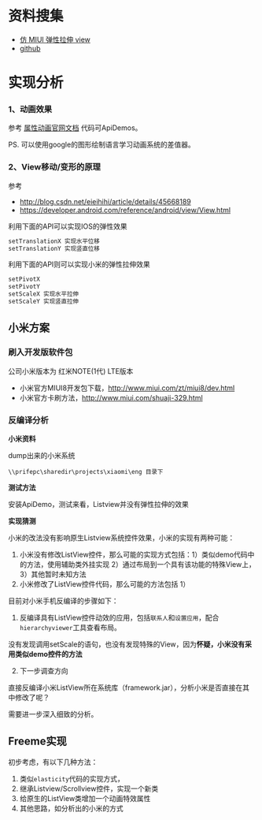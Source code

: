 # 资料搜集

- [仿 MIUI 弹性拉伸 view](http://blog.csdn.net/wxy318/article/details/53246322)
- [github](https://github.com/prife/elasticity)

# 实现分析

### 1、动画效果

参考 [属性动画官网文档](https://developer.android.com/guide/topics/graphics/prop-animation.html#listeners)
代码可ApiDemos。

PS. 可以使用google的图形绘制语言学习动画系统的差值器。

### 2、View移动/变形的原理

参考
- http://blog.csdn.net/eieihihi/article/details/45668189
- https://developer.android.com/reference/android/view/View.html


利用下面的API可以实现IOS的弹性效果
```java
setTranslationX 实现水平位移
setTranslationY 实现竖直位移
```

利用下面的API则可以实现小米的弹性拉伸效果
```java
setPivotX
setPivotY
setScaleX 实现水平拉伸
setScaleY 实现竖直拉伸
```

## 小米方案

### 刷入开发版软件包

公司小米版本为 红米NOTE(1代) LTE版本
- 小米官方MIUI8开发包下载，http://www.miui.com/zt/miui8/dev.html
- 小米官方卡刷方法，http://www.miui.com/shuaji-329.html

### 反编译分析

**小米资料**

dump出来的小米系统

```
\\prifepc\sharedir\projects\xiaomi\eng 目录下
```

**测试方法**

安装ApiDemo，测试来看，Listview并没有弹性拉伸的效果

**实现猜测**

小米的改法没有影响原生Listview系统控件效果，小米的实现有两种可能：
1. 小米没有修改ListView控件，那么可能的实现方式包括：1）类似demo代码中的方法，使用辅助类外挂实现 2）通过布局到一个具有该功能的特殊View上，3）其他暂时未知方法
2. 小米修改了ListView控件代码，那么可能的方法包括 1）

目前对小米手机反编译的步骤如下：

1. 反编译具有ListView控件动效的应用，包括`联系人`和`设置应用`，配合`hierarchyviewer`工具查看布局。

没有发现调用setScale的语句，也没有发现特殊的View，因为**怀疑，小米没有采用类似demo控件的方法** 

2. 下一步调查方向

直接反编译小米ListView所在系统库（framework.jar），分析小米是否直接在其中修改了呢？

需要进一步深入细致的分析。

## Freeme实现

初步考虑，有以下几种方法：

1. 类似`elasticity`代码的实现方式，
2. 继承Listview/Scrollview控件，实现一个新类
3. 给原生的ListView类增加一个动画特效属性
4. 其他思路，如分析出的小米的方式

